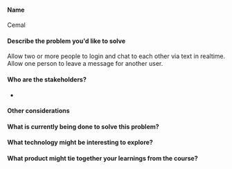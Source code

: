#### Name 
Cemal
    
#### Describe the problem you'd like to solve
Allow two or more people to login and chat to each other via text in realtime.
Allow one person to leave a message for another user.
    
#### Who are the stakeholders?
-
#### Other considerations

#### What is currently being done to solve this problem?

#### What technology might be interesting to explore?

#### What product might tie together your learnings from the course?
